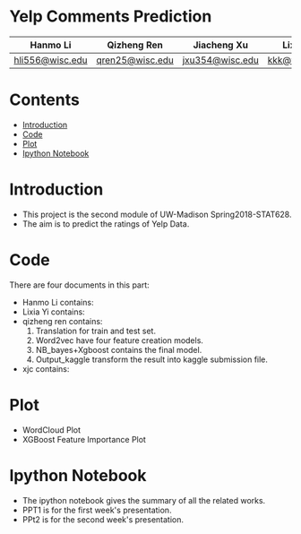 # Yelp Comments Prediction

Hanmo Li| Qizheng Ren| Jiacheng Xu|Lixia Yi
--------|------------|------------|---------
hli556@wisc.edu|qren25@wisc.edu|jxu354@wisc.edu|kkk@wisc.edu


# Contents
* [Introduction](#Introduction)
* [Code](#Code)
* [Plot](#Plot)
* [Ipython Notebook](#I)


# <a id='Introduction'></a>Introduction
* This project is the second module of UW-Madison Spring2018-STAT628.
* The aim is to predict the ratings of Yelp Data.
# Code
There are four documents in this part:
* Hanmo Li contains:
* Lixia Yi contains:
* qizheng ren contains:
    1. Translation for train and test set.
    2. Word2vec have four feature creation models.
    3. NB_bayes+Xgboost contains the final model.
    4. Output_kaggle transform the result into kaggle submission file.
* xjc contains:
# Plot
* WordCloud Plot
* XGBoost Feature Importance Plot
# Ipython Notebook
* The ipython notebook gives the summary of all the related works.
* PPT1 is for the first week's presentation.
* PPt2 is for the second week's presentation.

